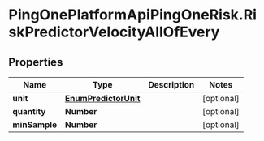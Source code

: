 # PingOnePlatformApiPingOneRisk.RiskPredictorVelocityAllOfEvery

## Properties

Name | Type | Description | Notes
------------ | ------------- | ------------- | -------------
**unit** | [**EnumPredictorUnit**](EnumPredictorUnit.md) |  | [optional] 
**quantity** | **Number** |  | [optional] 
**minSample** | **Number** |  | [optional] 


